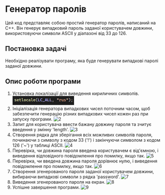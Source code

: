 # Генератор паролів

Цей код представляє собою простий генератор паролів, написаний на C++. Він генерує випадковий пароль заданої користувачем довжини, використовуючи символи ASCII у діапазоні від 33 до 126.

## Постановка задачі

Необхідно реалізувати програму, яка буде генерувати випадкові паролі заданої довжини.

## Опис роботи програми

1. Установка локалізації для виведення кириличних символів.
![1](https://github.com/TeslenkoPavlo/Implementation-of-a-simple-password-generation-algorithm-in-C/blob/main/PNG/1.png)
2. Ініціалізація генератора випадкових чисел поточним часом, щоб забезпечити генерацію різних випадкових чисел кожен раз при запуску програми.
![2](2.png)
3. Запит для користувача ввести бажану довжину пароля та зчитує введення у змінну 'length'.
![3](3.png)
4. Створення рядка для зберігання всіх можливих символів пароля, починаючи з символу з кодом 33 ('!') і закінчуючи символом з кодом 126 ('~') у таблиці ASCII.
![4](4.png)
5. Перевірка, чи довжина пароля введена користувачем є від'ємною, і виведення відповідного повідомлення про помилку, якщо так.
![5](5.png)
6. Перевірка, чи введена довжина пароля дорівнює нулю, і виведення повідомлення про помилку, якщо так.
![6](6.png)
7. Створення згенерованого пароля заданої користувачем довжини, вибираючи випадкові символи з рядка 'password'.
![7](7.png)
8. Виведення згенерованого пароля на екран.
![8](8.png)
9. Успішне завершення програми.
![9](9.png)

